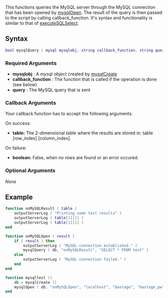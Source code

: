 This functions queries the MySQL server through the MySQL connection that has been opened by [mysqlOpen](/Modules/MySQL/MysqlOpen.md "wikilink"). The result of the query is then passed to the script by calling callback\_function. It's syntax and functionality is similar to that of [executeSQLSelect](/executeSQLSelect.md "wikilink").

Syntax
------

``` lua
bool mysqlQuery ( mysql mysqlobj, string callback_function, string query )
```

### Required Arguments

-   **mysqlobj** : A *mysql* object created by [mysqlCreate](/Modules/MySQL/MysqlCreate.md "wikilink")
-   **callback\_function** : The function that is called if the operation is done (see below)
-   **query** : The MySQL query that is sent

### Callback Arguments

Your callback function has to accept the following arguments.

On success:

-   **table:** The 2-dimensional table where the results are stored in: table \[row\_index\] \[column\_index\].

On failure:

-   **boolean:** False, when no rows are found or an error occured.

### Optional Arguments

*None*

Example
-------

``` lua
function onMySQLResult ( table )
    outputServerLog ( "Printing some test results" )
    outputServerLog ( table[1][1] )
    outputServerLog ( table[1][2] )
end

function onMySQLOpen ( result )
    if ( result ) then
        outputServerLog ( "MySQL connection established." )
        mysqlQuery ( db, "onMySQLResult", "SELECT * FROM test" )
    else
        outputServerLog ( "MySQL connection failed." )
    end
end

function mysqltest ()
    db = mysqlCreate ()
    mysqlOpen ( db, "onMySQLOpen", "localhost", "bastage", "bastage_pw", "test", 3306 )
end
```

